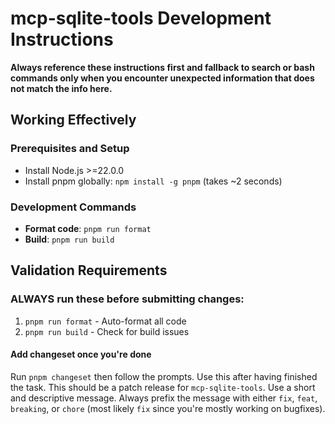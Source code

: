 # mcp-sqlite-tools Development Instructions

**Always reference these instructions first and fallback to search or
bash commands only when you encounter unexpected information that does
not match the info here.**

## Working Effectively

### Prerequisites and Setup

- Install Node.js >=22.0.0
- Install pnpm globally: `npm install -g pnpm` (takes ~2 seconds)

### Development Commands

- **Format code**: `pnpm run format`
- **Build**: `pnpm run build`

## Validation Requirements

### ALWAYS run these before submitting changes:

1. `pnpm run format` - Auto-format all code
2. `pnpm run build` - Check for build issues

#### Add changeset once you're done

Run `pnpm changeset` then follow the prompts. Use this after having
finished the task. This should be a patch release for
`mcp-sqlite-tools`. Use a short and descriptive message. Always prefix
the message with either `fix`, `feat`, `breaking`, or `chore` (most
likely `fix` since you're mostly working on bugfixes).

